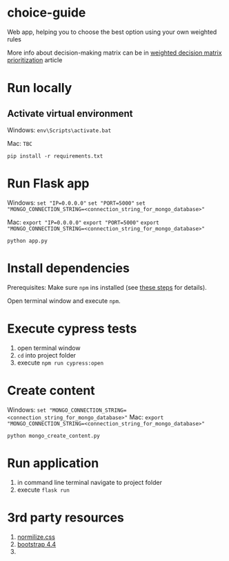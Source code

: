 # choice-guide
Web app, helping you to choose the best option using your own weighted rules

More info about decision-making matrix can be in [weighted decision matrix prioritization](https://airfocus.io/blog/weighted-decision-matrix-prioritization/) article

# Run locally

## Activate virtual environment

Windows:
    `env\Scripts\activate.bat`

Mac:
    `TBC`

`pip install -r requirements.txt`

# Run Flask app

Windows:
    `set "IP=0.0.0.0"`
    `set "PORT=5000"`
    `set "MONGO_CONNECTION_STRING=<connection_string_for_mongo_database>"`

Mac:
    `export "IP=0.0.0.0"`
    `export "PORT=5000"`
    `export "MONGO_CONNECTION_STRING=<connection_string_for_mongo_database>"`


`python app.py`

# Install dependencies

Prerequisites:
Make sure `npm` ins installed (see [these steps](https://www.npmjs.com/get-npm) for details).

Open terminal window and execute `npm`.

# Execute cypress tests

1. open terminal window
2. `cd` into project folder
3. execute `npm run cypress:open`


# Create content

Windows: `set "MONGO_CONNECTION_STRING=<connection_string_for_mongo_database>"`
Mac: `export "MONGO_CONNECTION_STRING=<connection_string_for_mongo_database>"`

`python mongo_create_content.py`

# Run application

1. in command line terminal navigate to project folder
2. execute `flask run`

# 3rd party resources

1. [normilize.css](http://nicolasgallagher.com/about-normalize-css/)
2. [bootstrap 4.4](https://getbootstrap.com/docs/4.4)
3.
